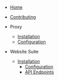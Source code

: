 * [Home](README.md)

* [Contributing](/contributing.md)

* Proxy

  * [Installation](/proxy/installation.md)
  * [Configuration](/proxy/configuration.md)

* Website Suite
  * [Installation](/websiteSuite/installation.md)
    * [Configuration](/websiteSuite/configuration.md)
    * [API Endpoints](/apiEndpoints.md)